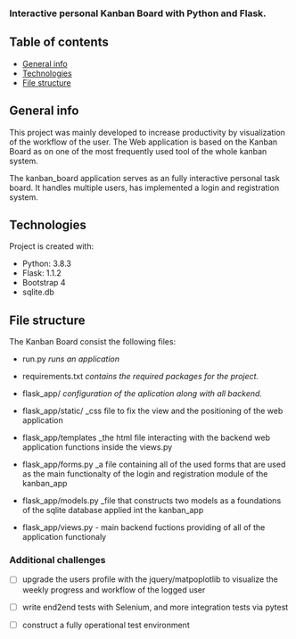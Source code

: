 ### Interactive personal Kanban Board with Python and Flask.

## Table of contents
* [General info](#general-info)
* [Technologies](#technologies)
* [File structure](#file-structure)


## General info

This project was mainly developed to increase productivity by visualization of the workflow of the user. The Web application is based on the Kanban Board as on one of the most frequently used tool of the whole kanban system. 

The kanban_board application serves as an fully interactive personal task board. It handles multiple users, has implemented a login and registration system.

## Technologies
Project is created with:
* Python: 3.8.3
* Flask: 1.1.2
* Bootstrap 4
* sqlite.db


## File structure
The Kanban Board consist the following files:
- run.py _runs an application_
- requirements.txt _contains the required packages for the project._
- flask_app/ _configuration of the aplication along with all backend._

- flask_app/static/ _css file to fix the view and the positioning of the web application
- flask_app/templates _the html file interacting with the backend web application functions inside the views.py

- flask_app/forms.py _a file containing all of the used forms that are used as the main functionalty of the login and registration module of the kanban_app
- flask_app/models.py _file that constructs two models as a foundations of the sqlite database applied int the kanban_app
- flask_app/views.py - main backend fuctions providing of all of the application functionaly




### Additional challenges

- [ ] upgrade the users profile with the jquery/matpoplotlib to visualize the weekly progress and workflow of the logged user
- [ ] write end2end tests with Selenium, and more integration tests via pytest
- [ ] construct a fully operational test environment




